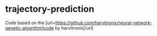 # trajectory-prediction

Code based on the [url=https://github.com/harvitronix/neural-network-genetic-algorithm]code by harvitronix[/url]
